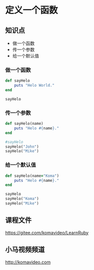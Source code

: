 定义一个函数
===========

## 知识点

* 做一个函数
* 传一个参数
* 给一个默认值

### 做一个函数

~~~ruby
def sayHelo
    puts "Helo World."
end

sayHelo
~~~

### 传一个参数

~~~ruby
def sayHelo(name)
    puts "Helo #{name}."
end

#sayHelo
sayHelo("John")
sayHelo("Mike")
~~~

### 给一个默认值

~~~ruby
def sayHelo(name="Koma")
    puts "Helo #{name}."
end

sayHelo
sayHelo("Koma")
sayHelo("Mike")
~~~

## 课程文件

https://gitee.com/komavideo/LearnRuby

## 小马视频频道

http://komavideo.com
